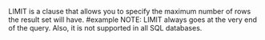 LIMIT is a clause that allows you to specify the maximum number of rows the result set will have. 
#example 
NOTE: LIMIT always goes at the very end of the query. Also, it is not supported in all SQL databases.